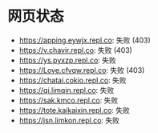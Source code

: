 # 网页状态
- https://apping.eywjx.repl.co: 失败 (403)
- https://v.chavir.repl.co: 失败 (403)
- https://ys.pyxzp.repl.co: 失败
- https://Love.cfvqw.repl.co: 失败 (403)
- https://chatai.cokio.repl.co: 失败
- https://qi.limqin.repl.co: 失败
- https://sak.kmco.repl.co: 失败
- https://tote.kaikaixin.repl.co: 失败
- https://jsn.limkon.repl.co: 失败
